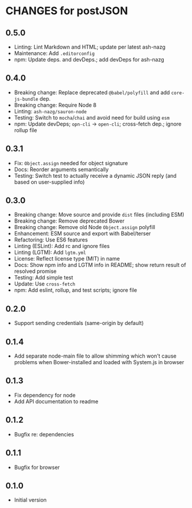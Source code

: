 # CHANGES for postJSON

## 0.5.0

- Linting: Lint Markdown and HTML; update per latest ash-nazg
- Maintenance: Add `.editorconfig`
- npm: Update deps. and devDeps.; add devDeps for ash-nazg

## 0.4.0

- Breaking change: Replace deprecated `@babel/polyfill` and add
  `core-js-bundle` dep.
- Breaking change: Require Node 8
- Linting: `ash-nazg/sauron-node`
- Testing: Switch to `mocha`/`chai` and avoid need for build using `esm`
- npm: Update devDeps; `opn-cli` -> `open-cli`; cross-fetch dep.; ignore
  rollup file

## 0.3.1

- Fix: `Object.assign` needed for object signature
- Docs: Reorder arguments semantically
- Testing: Switch test to actually receive a dynamic JSON reply (and based on user-supplied info)

## 0.3.0

- Breaking change: Move source and provide `dist` files (including ESM)
- Breaking change: Remove deprecated Bower
- Breaking change: Remove old Node `Object.assign` polyfill
- Enhancement: ESM source and export with Babel/terser
- Refactoring: Use ES6 features
- Linting (ESLint): Add rc and ignore files
- Linting (LGTM): Add `lgtm.yml`
- License: Reflect license type (MIT) in name
- Docs: Show npm info and LGTM info in README; show return result of resolved promise
- Testing: Add simple test
- Update: Use `cross-fetch`
- npm: Add eslint, rollup, and test scripts; ignore file

## 0.2.0

- Support sending credentials (same-origin by default)

## 0.1.4

- Add separate node-main file to allow shimming which won't cause problems when Bower-installed and loaded with System.js in browser

## 0.1.3

- Fix dependency for node
- Add API documentation to readme

## 0.1.2

- Bugfix re: dependencies

## 0.1.1

- Bugfix for browser

## 0.1.0

- Initial version
